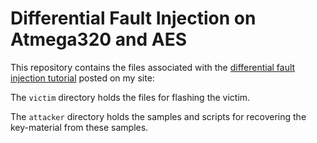 # Differential Fault Injection on Atmega320 and AES

This repository contains the files associated
with the [differential fault injection tutorial](https://rot256.io/post/glitch/) posted on my site:

The `victim` directory holds the files for flashing the victim.

The `attacker` directory holds the samples and scripts for recovering the key-material from these samples.
